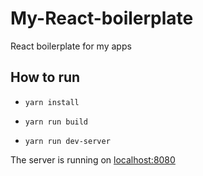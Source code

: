 # My-React-boilerplate
React boilerplate for my apps

## How to run 

- `yarn install`

- `yarn run build`

- `yarn run dev-server`

The server is running on [localhost:8080](http://localhost:8080/)